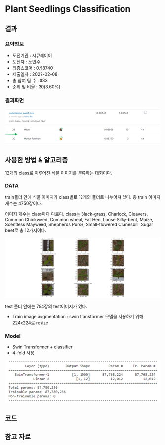 # Plant Seedlings Classification

## 결과

### 요약정보

- 도전기관 : 시큐레이어
- 도전자 : 노민주
- 최종스코어 : 0.98740
- 제출일자 : 2022-02-08
- 총 참여 팀 수 : 833
- 순위 및 비율 : 30(3.60%)

### 결과화면

![leaderboard](./img/leaderboard.png)

## 사용한 방법 & 알고리즘

12개의 class로 이루어진 식물 이미지를 분류하는 대회이다.

### DATA

train폴더 안에 식물 이미지가 class별로 12개의 폴더로 나누어져 있다. 총 train 이미지 개수는 4750장이다.

이미지 개수는 class마다 다르다. 
class는 Black-grass, Charlock, Cleavers, Common Chickweed, Common wheat, Fat Hen, Loose Silky-bent, Maize, Scentless Mayweed, Shepherds Purse, Small-flowered Cranesbill, Sugar beet로 총 12가지이다.

![train_data_example](./img/train_data_example.png)

test 폴더 안에는 794장의 test이미지가 있다.

- Train image augmentation : swin transformer 모델을 사용하기 위해 224x224로 resize

### Model
- Swin Transformer + classifier
- 4-fold 사용

![model](./img/model.PNG)



## 코드


## 참고 자료
